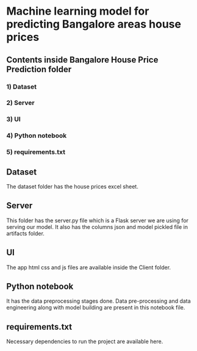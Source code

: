 # Machine learning model for predicting Bangalore areas house prices

##  Contents inside Bangalore House Price Prediction folder
### 1) Dataset
### 2) Server
### 3) UI
### 4) Python notebook
### 5) requirements.txt


##  Dataset
The dataset folder has the house prices excel sheet.

##  Server
This folder has the server.py file which is a Flask server we are using for serving our model. It also has the columns json and model pickled file in artifacts folder. 

##  UI
The app html css and js files are available inside the Client folder. 

##  Python notebook
It has the data preprocessing stages done. Data pre-processing and data engineering along with model building are present in this notebook file.

##  requirements.txt
Necessary dependencies to run the project are available here.
